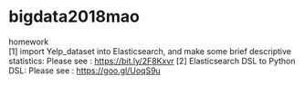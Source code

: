 # bigdata2018mao
homework\
[1] import Yelp_dataset into Elasticsearch, and make some brief descriptive statistics:
Please see : https://bit.ly/2F8Kxvr
[2] Elasticsearch DSL to Python DSL:
Please see : https://goo.gl/UoqS9u
